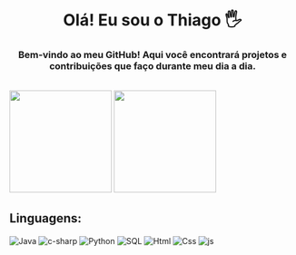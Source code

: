 <h1 align="center">Olá! Eu sou o Thiago 🖐️</h1>

<h3 align="center">Bem-vindo ao meu GitHub! Aqui você encontrará projetos e contribuições que faço durante meu dia a dia.</h3><br>

<div>
    <img height="180em" src="https://github-readme-stats.vercel.app/api?username=ThIaGoOLuiZz&show_icons=true&theme=react&count_private=true">
    <img height="180em" src="https://github-readme-stats.vercel.app/api/top-langs?username=ThIaGoOLuiZz&show_icons=true&locale=en&layout=compact&theme=react">
</div>

## Linguagens:

<div style="display: inline_block">
  <img align="center" alt="Java" src="https://img.shields.io/badge/Java-ED8B00?style=for-the-badge&logo=openjdk&logoColor=white" />
  <img align="center" alt="c-sharp" src="https://img.shields.io/badge/C%23-239120?style=for-the-badge&logo=c-sharp&logoColor=white" />
  <img align="center" alt="Python" src="https://img.shields.io/badge/Python-14354C?style=for-the-badge&logo=python&logoColor=white" />
  <img align="center" alt="SQL" src="https://img.shields.io/badge/MySQL-00000F?style=for-the-badge&logo=mysql&logoColor=white" />
  <img align="center" alt="Html" src="https://img.shields.io/badge/HTML5-E34F26?style=for-the-badge&logo=html5&logoColor=white" />
  <img align="center" alt="Css" src="https://img.shields.io/badge/CSS3-1572B6?style=for-the-badge&logo=css3&logoColor=white" />
  <img align="center" alt="js" src="https://img.shields.io/badge/JavaScript-323330?style=for-the-badge&logo=javascript&logoColor=F7DF1E" />
</div><br/>
